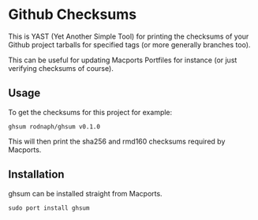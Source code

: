 
# Github Checksums

This is YAST (Yet Another Simple Tool) for printing the checksums of your
Github project tarballs for specified tags (or more generally branches too).

This can be useful for updating Macports Portfiles for instance (or just
verifying checksums of course).

## Usage

To get the checksums for this project for example:

```
ghsum rodnaph/ghsum v0.1.0
```

This will then print the sha256 and rmd160 checksums required by Macports.

## Installation

ghsum can be installed straight from Macports.

```
sudo port install ghsum
```

